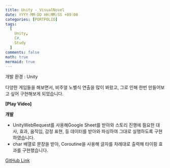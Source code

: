 ```yaml
---
title: Unity - VisualNovel
date: YYYY-MM-DD HH:MM:SS +09:00
categories: [PORTPOLIO]
tags:
  [
    Unity,
    C#,
    Study
  ]
comments: false
math: true
mermaid: true
---
```


개발 환경 : Unity

다양한 게임들을 해보면서, 비주얼 노벨식 연출을 많이 봐왔고,
그로 인해 한번 만들어보고 싶어 구현해보게 되었습니다.

**[Play Video]**
<!-- {% include embed/youtube.html id='-LVAOtuRbEQ' %} -->

**개발**

<ul>
    <li>UnityWebRequest를 사용해Google Sheet를 받아와 스토리 진행에 필요한 대사, 효과, 움직임, 감정 표현, 등 데이터를 받아와 파싱하여 그대로 실행하도록 구현하였습니다.
    </li>
    <li>char 배열로 문장을 받아, Coroutine을 사용해 글자를 차례대로 출력해
    타이핑 효과를 구현했습니다.
    </li>
</ul>

[GitHub Link](https://github.com/miro0325/VisualNovel) 


